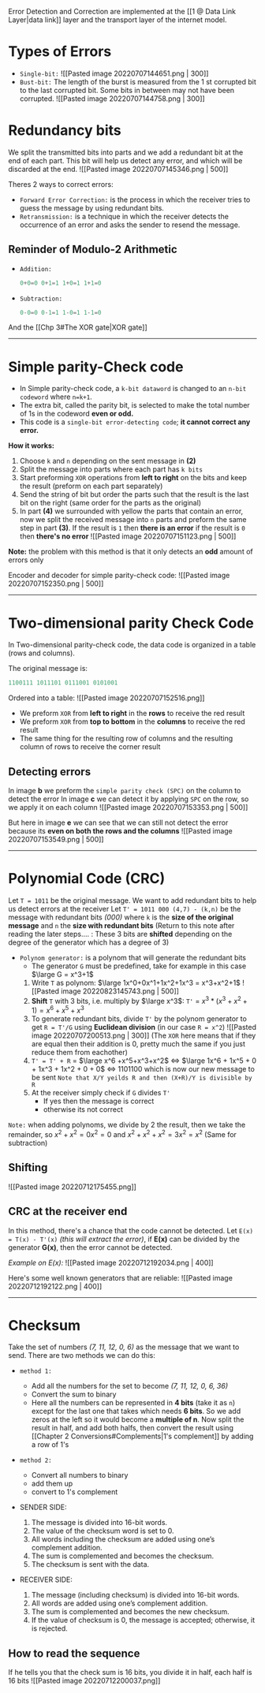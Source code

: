 Error Detection and Correction are implemented at the [[1 @ Data Link Layer|data link]] layer and the transport layer of the internet model.

# Types of Errors
- `Single-bit:`
	![[Pasted image 20220707144651.png | 300]]
- `Bust-bit:`
	The length of the burst is measured from the 1 st corrupted bit to the last corrupted bit.
	Some bits in between may not have been corrupted.
	![[Pasted image 20220707144758.png | 300]]

# Redundancy bits
We split the transmitted bits into parts and we add a redundant bit at the end of each part. 
This bit will help us detect any error, and which will be discarded at the end.
![[Pasted image 20220707145346.png | 500]]

Theres 2 ways to correct errors:
- `Forward Error Correction:`  is the process in which the receiver tries to guess the message by using redundant bits.
- `Retransmission:`  is a technique in which the receiver detects the occurrence of an error and asks the sender to resend the message.

## Reminder of Modulo-2 Arithmetic
- `Addition:`
	```c
	0+0=0 0+1=1 1+0=1 1+1=0
	```
- `Subtraction:`
	```c
	0-0=0 0-1=1 1-0=1 1-1=0
	```

And the [[Chp 3#The XOR gate|XOR gate]]

---

# Simple parity-Check code
- In Simple parity-check code, a `k-bit dataword` is changed to an `n-bit codeword` where `n=k+1`.
- The extra bit, called the parity bit, is selected to make the total number of 1s in the codeword **even or odd.**
- This code is a `single-bit error-detecting code`; **it cannot correct any error.**

**How it works:**
1. Choose `k` and `n` depending on the sent message in **(2)**
2. Split the message into parts where each part has `k bits`
3. Start preforming `XOR` operations from **left to right** on the bits and keep the result (preform on each part separately)
4. Send the string of bit but order the parts such that the result is the last bit on the right (same order for the parts as the original)
5. In part **(4)** we surrounded with yellow the parts that contain an error, now we split the received message into `n` parts and preform the same step in part **(3)**. If the result is `1` then **there is an error** if the result is `0` then **there's no error**
![[Pasted image 20220707151123.png | 500]]

**Note:** the problem with this method is that it only detects an **odd** amount of errors only

Encoder and decoder for simple parity-check code:
![[Pasted image 20220707152350.png | 500]]

---

# Two-dimensional parity Check Code
In Two-dimensional parity-check code, the data code is organized in a table (rows and columns).

The original message is:
```c
1100111 1011101 0111001 0101001
```
Ordered into a table:
![[Pasted image 20220707152516.png]]
- We preform `XOR` from **left to right** in the **rows** to receive the red result
- We preform `XOR` from **top to bottom** in the **columns** to receive the red result
- The same thing for the resulting row of columns and the resulting column of rows to receive the corner result

## Detecting errors
In image **b** we preform the `simple parity check (SPC)` on the column to detect the error
In image **c** we can detect it by applying `SPC` on the row, so we apply it on each column
![[Pasted image 20220707153353.png | 500]]

But here in image **e** we can see that we can still not detect the error because its **even on both the rows and the columns** 
![[Pasted image 20220707153549.png | 500]]

---

# Polynomial Code (CRC)
Let `T = 1011` be the original message. We want to add redundant bits to help us detect errors at the receiver
Let `T' = 1011 000 (4,7) - (k,n)` be the message with redundant bits *(000)* where `k` is the **size of the original message** and `n` the **size with redundant bits**
(Return to this note after reading the later steps.... : These 3 bits are **shifted** depending on the degree of the generator which has a degree of 3)
- `Polynom generator:` is a polynom that will generate the redundant bits
	- The generator `G` must be predefined, take for example in this case $\large G = x^3+1$
	1. Write `T` as polynom: $\large 1x^0+0x^1+1x^2+1x^3 = x^3+x^2+1$
	 ![[Pasted image 20220823145743.png | 500]]
	3. **Shift** `T` with 3 bits, i.e. multiply by $\large x^3$: `T'` = $x^3 * (x^3+x^2+1) = x^6 +x^5+x^3$
	4. To generate redundant bits, divide `T'` by the polynom generator to get `R = T'/G` using **Euclidean division** (in our case `R = x^2`)
	![[Pasted image 20220707200513.png | 300]]
	(The `XOR` here means that if they are equal then their addition is 0, pretty much the same if you just reduce them from eachother)
	4. `T' = T' + R` = $\large x^6 +x^5+x^3+x^2$ <=> $\large 1x^6 + 1x^5 + 0 + 1x^3 + 1x^2 + 0 + 0$ <=> 1101100 which is now our new message to be sent
		`Note that X/Y yeilds R and then (X+R)/Y is divisible by R`
	5. At the receiver simply check if `G` divides `T'`
		- If yes then the message is correct
		- otherwise its not correct

`Note:` when adding polynoms, we divide by 2 the result, then we take the remainder, so $x^2+x^2 = 0x^2 = 0$ and $x^2 + x^2 + x^2 = 3x^2 = x^2$ (Same for subtraction)

## Shifting
![[Pasted image 20220712175455.png]]

## CRC at the receiver end
In this method, there's a chance that the code cannot be detected.
Let `E(x) = T(x) - T'(x)` *(this will extract the error)*, if **E(x)**  can be divided by the generator **G(x)**, then the error cannot be detected.

*Example on E(x):*
![[Pasted image 20220712192034.png | 400]]

Here's some well known generators that are reliable:
![[Pasted image 20220712192122.png | 400]]

---

# Checksum
Take the set of numbers _(7, 11, 12, 0, 6)_ as the message that we want to send. There are two methods we can do this:
- `method 1:`
	- Add all the numbers for the set to become _(7, 11, 12, 0, 6, 36)_
	- Convert the sum to binary
	- Here all the numbers can be represented in **4 bits** (take it as `n`) except for the last one that takes which needs **6 bits**. So we add zeros at the left so it would become a **multiple of n**. Now split the result in half, and add both halfs, then convert the result using [[Chapter 2 Conversions#Complements|1's complement]] by adding a row of 1's
- `method 2:`
	- Convert all numbers to binary
	- add them up
	- convert to 1's complement

- SENDER SIDE:
	1. The message is divided into 16-bit words.
	2. The value of the checksum word is set to 0.
	3. All words including the checksum are added using one’s complement addition.
	4. The sum is complemented and becomes the checksum.
	5. The checksum is sent with the data.
- RECEIVER SIDE:
	1. The message (including checksum) is divided into 16-bit words.
	2. All words are added using one’s complement addition.
	3. The sum is complemented and becomes the new checksum.
	4. If the value of checksum is 0, the message is accepted; otherwise, it is rejected.

## How to read the sequence
If he tells you that the check sum is 16 bits, you divide it in half, each half is 16 bits 
![[Pasted image 20220712200037.png]]